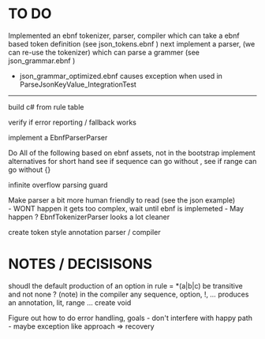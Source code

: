 TO DO
=====

Implemented an ebnf tokenizer, parser, compiler which can take a ebnf based token definition (see json_tokens.ebnf )
next implement a parser, (we can re-use the tokenizer) which can parse a grammer (see json_grammar.ebnf )

 - json_grammar_optimized.ebnf causes exception when used in ParseJsonKeyValue_IntegrationTest

---

build c# from rule table

verify if error reporting / fallback works

implement a EbnfParserParser

Do All of the following based on ebnf assets, not in the bootstrap
	implement alternatives for short hand
	see if sequence can go without ,
	see if range can go without {}

infinite overflow parsing guard

Make parser a bit more human friendly to read (see the json example)  
	- WONT happen it gets too complex, wait until ebnf is implemeted
	- May happen ? EbnfTokenizerParser looks a lot cleaner

create token style annotation parser / compiler


NOTES / DECISISONS
=================

shoudl the default production of an option in rule = *(a|b|c) be transitive and not none ?
	(note) in the compiler any sequence, option, !, *...* produces an annotation, lit, range ... create void


Figure out how to do error handling, goals
	- don't interfere with happy path
	- maybe exception like approach
	=> recovery


